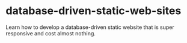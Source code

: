 # database-driven-static-web-sites
Learn how to develop a database-driven static website that is super responsive and cost almost nothing.
